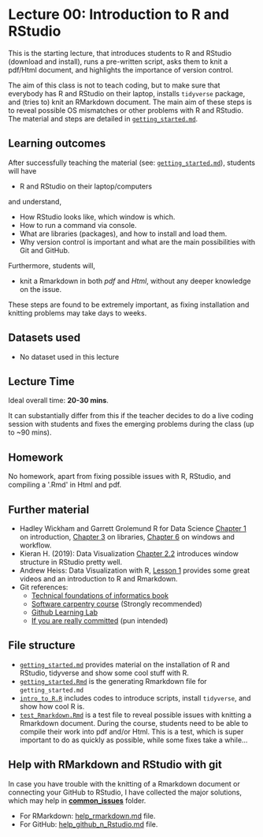 # Lecture 00: Introduction to R and RStudio

This is the starting lecture, that introduces students to R and RStudio (download and install), runs a pre-written script, asks them to knit a pdf/Html document, and highlights the importance of version control.

The aim of this class is not to teach coding, but to make sure that everybody has R and RStudio on their laptop, installs `tidyverse` package, and (tries to) knit an RMarkdown document. The main aim of these steps is to reveal possible OS mismatches or other problems with R and RStudio. 
The material and steps are detailed in [`getting_started.md`](https://github.com/gabors-data-analysis/da-coding-rstats/blob/main/lecture00-intro/getting_started.md).


## Learning outcomes
After successfully teaching the material (see: [`getting_started.md`](https://github.com/gabors-data-analysis/da-coding-rstats/blob/main/lecture00-intro/getting_started.md)), students will have

- R and RStudio on their laptop/computers

and understand,

- How RStudio looks like, which window is which.
- How to run a command via console.
- What are libraries (packages), and how to install and load them.
- Why version control is important and what are the main possibilities with Git and GitHub.

Furthermore, students will,

- knit a Rmarkdown in both *pdf* and *Html*, without any deeper knowledge on the issue.

These steps are found to be extremely important, as fixing installation and knitting problems may take days to weeks.

## Datasets used
* No dataset used in this lecture

## Lecture Time

Ideal overall time: **20-30 mins**.

It can substantially differ from this if the teacher decides to do a live coding session with students and fixes the emerging problems during the class (up to ~90 mins).

## Homework

No homework, apart from fixing possible issues with R, RStudio, and compiling a '.Rmd' in Html and pdf.

## Further material

  - Hadley Wickham and Garrett Grolemund R for Data Science [Chapter 1](https://r4ds.had.co.nz/introduction.html) on introduction, [Chapter 3](https://r4ds.had.co.nz/data-visualisation.html) on libraries, [Chapter 6](https://r4ds.had.co.nz/workflow-scripts.html) on windows and workflow. 
  - Kieran H. (2019): Data Visualization [Chapter 2.2](https://socviz.co/gettingstarted.html#use-r-with-rstudio) introduces window structure in RStudio pretty well.
  - Andrew Heiss: Data Visualization with R, [Lesson 1](https://datavizs21.classes.andrewheiss.com/lesson/01-lesson/) provides some great videos and an introduction to R and Rmarkdown.
  - Git references: 
    - [Technical foundations of informatics book](https://info201.github.io/git-basics.html)
    - [Software carpentry course](https://swcarpentry.github.io/git-novice/)  (Strongly recommended)
    - [Github Learning Lab](https://lab.github.com/)
    - [If you are really committed](https://git-scm.com/book/en/v2) (pun intended)


## File structure
  
  - [`getting_started.md`](https://github.com/gabors-data-analysis/da-coding-rstats/blob/main/lecture00-intro/getting_started.md) provides material on the installation of R and RStudio, tidyverse and show some cool stuff with R.
  - [`getting_started.Rmd`](https://github.com/gabors-data-analysis/da-coding-rstats/blob/main/lecture00-intro/getting_started.Rmd) is the generating Rmarkdown file for `getting_started.md`
  - [`intro_to_R.R`](https://github.com/gabors-data-analysis/da-coding-rstats/blob/main/lecture00-intro/intro_to_R.R) includes codes to introduce scripts, install `tidyverse`, and show how cool R is.
  - [`test_Rmarkdown.Rmd`](https://github.com/gabors-data-analysis/da-coding-rstats/blob/main/lecture00-intro/test_Rmarkdown.Rmd) is a test file to reveal possible issues with knitting a Rmarkdown document. During the course, students need to be able to compile their work into pdf and/or Html. This is a test, which is super important to do as quickly as possible, while some fixes take a while...

## Help with RMarkdown and RStudio with git

In case you have trouble with the knitting of a Rmarkdown document or connecting your GitHub to RStudio, I have collected the major solutions, which may help in [**common_issues**](https://github.com/gabors-data-analysis/da-coding-rstats/blob/main/common_issues) folder.

  - For RMarkdown: [help_rmarkdown.md](https://github.com/gabors-data-analysis/da-coding-rstats/blob/main/common_issues/help_rmarkdown.md) file.
  - For GitHub: [help_github_n_Rstudio.md](https://github.com/gabors-data-analysis/da-coding-rstats/blob/main/common_issues/help_github_n_Rstudio.md) file.
